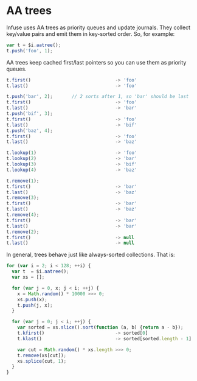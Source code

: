 # AA trees

Infuse uses AA trees as priority queues and update journals. They collect
key/value pairs and emit them in key-sorted order. So, for example:

```js
var t = $i.aatree();
t.push('foo', 1);
```

AA trees keep cached first/last pointers so you can use them as priority
queues.

```js
t.first()                               -> 'foo'
t.last()                                -> 'foo'
```

```js
t.push('bar', 2);       // 2 sorts after 1, so 'bar' should be last
t.first()                               -> 'foo'
t.last()                                -> 'bar'
t.push('bif', 3);
t.first()                               -> 'foo'
t.last()                                -> 'bif'
t.push('baz', 4);
t.first()                               -> 'foo'
t.last()                                -> 'baz'
```

```js
t.lookup(1)                             -> 'foo'
t.lookup(2)                             -> 'bar'
t.lookup(3)                             -> 'bif'
t.lookup(4)                             -> 'baz'
```

```js
t.remove(1);
t.first()                               -> 'bar'
t.last()                                -> 'baz'
t.remove(3);
t.first()                               -> 'bar'
t.last()                                -> 'baz'
t.remove(4);
t.first()                               -> 'bar'
t.last()                                -> 'bar'
t.remove(2);
t.first()                               -> null
t.last()                                -> null
```

In general, trees behave just like always-sorted collections. That is:

```js
for (var i = 2; i < 128; ++i) {
  var t  = $i.aatree();
  var xs = [];
```

```js
  for (var j = 0, x; j < i; ++j) {
    x = Math.random() * 10000 >>> 0;
    xs.push(x);
    t.push(j, x);
  }
```

```js
  for (var j = 0; j < i; ++j) {
    var sorted = xs.slice().sort(function (a, b) {return a - b});
    t.kfirst()                          -> sorted[0]
    t.klast()                           -> sorted[sorted.length - 1]
```

```js
    var cut = Math.random() * xs.length >>> 0;
    t.remove(xs[cut]);
    xs.splice(cut, 1);
  }
}

```
